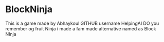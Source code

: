 # BlockNinja
This is a game made by Abhaykoul
GITHUB username HelpingAI
DO you remember og fruit Ninja i made a fam made alternative named as Block NInja 
